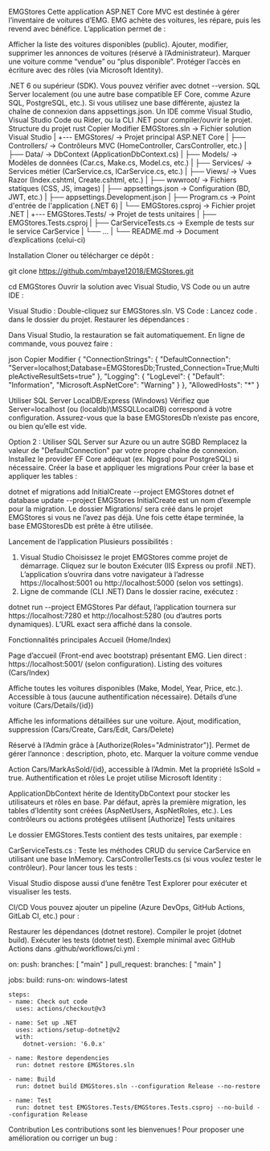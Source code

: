 EMGStores
Cette application ASP.NET Core MVC est destinée à gérer l’inventaire de voitures d’EMG. EMG achète des voitures, les répare, puis les revend avec bénéfice. L’application permet de :

Afficher la liste des voitures disponibles (public).
Ajouter, modifier, supprimer les annonces de voitures (réservé à l’Administrateur).
Marquer une voiture comme “vendue” ou “plus disponible”.
Protéger l’accès en écriture avec des rôles (via Microsoft Identity).

.NET 6 ou supérieur (SDK). Vous pouvez vérifier avec dotnet --version.
SQL Server localement (ou une autre base compatible EF Core, comme Azure SQL, PostgreSQL, etc.). Si vous utilisez une base différente, ajustez la chaîne de connexion dans appsettings.json.
Un IDE comme Visual Studio, Visual Studio Code ou Rider, ou la CLI .NET pour compiler/ouvrir le projet.
Structure du projet
rust
Copier
Modifier
EMGStores.sln               -> Fichier solution Visual Studio
|
+--- EMGStores/             -> Projet principal ASP.NET Core
|    ├── Controllers/       -> Contrôleurs MVC (HomeController, CarsController, etc.)
|    ├── Data/              -> DbContext (ApplicationDbContext.cs)
|    ├── Models/            -> Modèles de données (Car.cs, Make.cs, Model.cs, etc.)
|    ├── Services/          -> Services métier (CarService.cs, ICarService.cs, etc.)
|    ├── Views/             -> Vues Razor (Index.cshtml, Create.cshtml, etc.)
|    ├── wwwroot/           -> Fichiers statiques (CSS, JS, images)
|    ├── appsettings.json   -> Configuration (BD, JWT, etc.)
|    ├── appsettings.Development.json
|    ├── Program.cs         -> Point d'entrée de l'application (.NET 6)
|    └── EMGStores.csproj   -> Fichier projet .NET
|
+--- EMGStores.Tests/        -> Projet de tests unitaires
|    ├── EMGStores.Tests.csproj
|    ├── CarServiceTests.cs  -> Exemple de tests sur le service CarService
|    └── ...
|
└── README.md               -> Document d’explications (celui-ci)


Installation
Cloner ou télécharger ce dépôt :

git clone https://github.com/mbaye12018/EMGStores.git

cd EMGStores
Ouvrir la solution avec Visual Studio, VS Code ou un autre IDE :

Visual Studio : Double-cliquez sur EMGStores.sln.
VS Code : Lancez code . dans le dossier du projet.
Restaurer les dépendances :

Dans Visual Studio, la restauration se fait automatiquement.
En ligne de commande, vous pouvez faire :

json
Copier
Modifier
{
  "ConnectionStrings": {
    "DefaultConnection": "Server=localhost;Database=EMGStoresDb;Trusted_Connection=True;MultipleActiveResultSets=true"
  },
  "Logging": {
    "LogLevel": {
      "Default": "Information",
      "Microsoft.AspNetCore": "Warning"
    }
  },
  "AllowedHosts": "*"
}


Utiliser SQL Server LocalDB/Express (Windows)
Vérifiez que Server=localhost (ou (localdb)\\MSSQLLocalDB) correspond à votre configuration.
Assurez-vous que la base EMGStoresDb n’existe pas encore, ou bien qu’elle est vide.

Option 2 : Utiliser SQL Server sur Azure ou un autre SGBD
Remplacez la valeur de "DefaultConnection" par votre propre chaîne de connexion.
Installez le provider EF Core adéquat (ex. Npgsql pour PostgreSQL) si nécessaire.
Créer la base et appliquer les migrations
Pour créer la base et appliquer les tables :


dotnet ef migrations add InitialCreate --project EMGStores
dotnet ef database update --project EMGStores
InitialCreate est un nom d’exemple pour la migration.
Le dossier Migrations/ sera créé dans le projet EMGStores si vous ne l’avez pas déjà.
Une fois cette étape terminée, la base EMGStoresDb est prête à être utilisée.

Lancement de l’application
Plusieurs possibilités :

1. Visual Studio
Choisissez le projet EMGStores comme projet de démarrage.
Cliquez sur le bouton Exécuter (IIS Express ou profil .NET).
L’application s’ouvrira dans votre navigateur à l’adresse https://localhost:5001 ou http://localhost:5000 (selon vos settings).
2. Ligne de commande (CLI .NET)
Dans le dossier racine, exécutez :


dotnet run --project EMGStores
Par défaut, l’application tournera sur https://localhost:7280 et http://localhost:5280 (ou d’autres ports dynamiques). L’URL exact sera affiché dans la console.

Fonctionnalités principales
Accueil (Home/Index)

Page d’accueil (Front-end avec bootstrap) présentant EMG.
Lien direct : https://localhost:5001/ (selon configuration).
Listing des voitures (Cars/Index)

Affiche toutes les voitures disponibles (Make, Model, Year, Price, etc.).
Accessible à tous (aucune authentification nécessaire).
Détails d’une voiture (Cars/Details/{id})

Affiche les informations détaillées sur une voiture.
Ajout, modification, suppression (Cars/Create, Cars/Edit, Cars/Delete)

Réservé à l’Admin grâce à [Authorize(Roles="Administrator")].
Permet de gérer l’annonce : description, photo, etc.
Marquer la voiture comme vendue

Action Cars/MarkAsSold/{id}, accessible à l’Admin.
Met la propriété IsSold = true.
Authentification et rôles
Le projet utilise Microsoft Identity :

ApplicationDbContext hérite de IdentityDbContext pour stocker les utilisateurs et rôles en base.
Par défaut, après la première migration, les tables d’Identity sont créées (AspNetUsers, AspNetRoles, etc.).
Les contrôleurs ou actions protégées utilisent [Authorize]
Tests unitaires

Le dossier EMGStores.Tests contient des tests unitaires, par exemple :

CarServiceTests.cs : Teste les méthodes CRUD du service CarService en utilisant une base InMemory.
CarsControllerTests.cs (si vous voulez tester le contrôleur).
Pour lancer tous les tests :


Visual Studio dispose aussi d’une fenêtre Test Explorer pour exécuter et visualiser les tests.

CI/CD
Vous pouvez ajouter un pipeline (Azure DevOps, GitHub Actions, GitLab CI, etc.) pour :

Restaurer les dépendances (dotnet restore).
Compiler le projet (dotnet build).
Exécuter les tests (dotnet test).
Exemple minimal avec GitHub Actions dans .github/workflows/ci.yml :


on:
  push:
    branches: [ "main" ]
  pull_request:
    branches: [ "main" ]

jobs:
  build:
    runs-on: windows-latest

    steps:
    - name: Check out code
      uses: actions/checkout@v3

    - name: Set up .NET
      uses: actions/setup-dotnet@v2
      with:
        dotnet-version: '6.0.x'

    - name: Restore dependencies
      run: dotnet restore EMGStores.sln

    - name: Build
      run: dotnet build EMGStores.sln --configuration Release --no-restore

    - name: Test
      run: dotnet test EMGStores.Tests/EMGStores.Tests.csproj --no-build --configuration Release
Contribution
Les contributions sont les bienvenues ! Pour proposer une amélioration ou corriger un bug :


